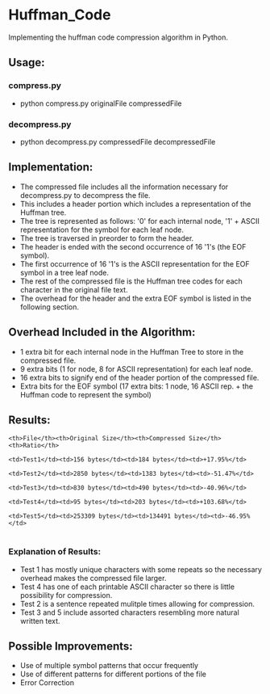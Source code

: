 # Huffman_Code

Implementing the huffman code compression algorithm in Python.

## Usage:

### compress.py
- python compress.py originalFile compressedFile

### decompress.py
- python decompress.py compressedFile decompressedFile

## Implementation:
- The compressed file includes all the information necessary for decompress.py to decompress the file.
- This includes a header portion which includes a representation of the Huffman tree.
- The tree is represented as follows: '0' for each internal node, '1' + ASCII representation for the symbol for each leaf node.
- The tree is traversed in preorder to form the header.
- The header is ended with the second occurrence of 16 '1's (the EOF symbol).
- The first occurrence of 16 '1's is the ASCII representation for the EOF symbol in a tree leaf node.
- The rest of the compressed file is the Huffman tree codes for each character in the original file text.
- The overhead for the header and the extra EOF symbol is listed in the following section.

## Overhead Included in the Algorithm:
- 1 extra bit for each internal node in the Huffman Tree to store in the compressed file.
- 9 extra bits (1 for node, 8 for ASCII representation) for each leaf node.
- 16 extra bits to signify end of the header portion of the compressed file.
- Extra bits for the EOF symbol (17 extra bits: 1 node, 16 ASCII rep. + the Huffman code to represent the symbol)

## Results:

<table>

  <tr>

    <th>File</th><th>Original Size</th><th>Compressed Size</th><th>Ratio</th>

  </tr>

  <tr>

    <td>Test1</td><td>156 bytes</td><td>184 bytes</td><td>+17.95%</td>

  </tr>
  
  <tr>

    <td>Test2</td><td>2850 bytes</td><td>1383 bytes</td><td>-51.47%</td>

  </tr>

  <tr>

    <td>Test3</td><td>830 bytes</td><td>490 bytes</td><td>-40.96%</td>

  </tr>
  
  <tr>

    <td>Test4</td><td>95 bytes</td><td>203 bytes</td><td>+103.68%</td>

  </tr>
  
  <tr>

    <td>Test5</td><td>253309 bytes</td><td>134491 bytes</td><td>-46.95%</td>

  </tr>
  
</table>

### Explanation of Results:
- Test 1 has mostly unique characters with some repeats so the necessary overhead makes the compressed file larger.
- Test 4 has one of each printable ASCII character so there is little possibility for compression.
- Test 2 is a sentence repeated mulitple times allowing for compression.
- Test 3 and 5 include assorted characters resembling more natural written text.

## Possible Improvements:
- Use of multiple symbol patterns that occur frequently
- Use of different patterns for different portions of the file
- Error Correction
